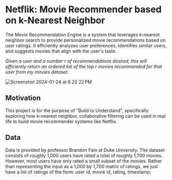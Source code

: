 # Netflik: Movie Recommender based on k-Nearest Neighbor

The Movie Recommendation Engine is a system that leverages k-nearest neighbor search to provide personalized movie recommendations based on user ratings. It efficiently analyzes user preferences, identifies similar users, and suggests movies that align with the user's taste.

*Given a user and a number r of recommendations desired, this will efficiently return an ordered list of the top r movies recommended for that user from my movies dataset.*

![Screenshot 2024-01-24 at 6 22 22 PM](https://github.com/yankunm/MovieRecommender/assets/91627484/95aa806b-ffff-4be2-88b4-c13c6d60dbff)

## Motivation

This project is for the purpose of "Build to Understand", specifically exploring how k-nearest neighbor, collaborative filtering can be used in real life to build movie recommender systems like Netflix. 

## Data

Data is provided by professor Brandon Fain at Duke University. The dataset consists of roughly 1,000 users have rated a total of roughly 1,700 movies. However, most users have only rated a small subset of the movies. Rather than representing the input as a 1,000 by 1,700 matrix of ratings, we just
have a list of ratings of the form: user id, movie id, rating, timestamp.




